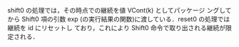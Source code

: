  shift0 の処理では，その時点での継続を値 VCont(k) としてパッケージ ングしてから Shift0 項の引数 exp (の実行結果の関数)に渡している．reset0 の処理では継続を id にリセットし ており，これにより Shift0 命令で取り出される継続が限定される．
